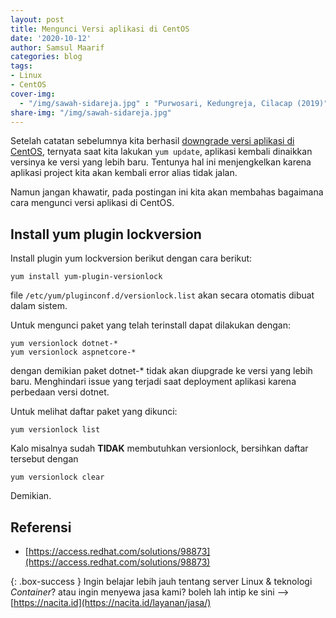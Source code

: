 ```yaml
---
layout: post
title: Mengunci Versi aplikasi di CentOS
date: '2020-10-12'
author: Samsul Maarif
categories: blog
tags:
- Linux
- CentOS
cover-img:
  - "/img/sawah-sidareja.jpg" : "Purwosari, Kedungreja, Cilacap (2019)"
share-img: "/img/sawah-sidareja.jpg"
---
```


Setelah catatan sebelumnya kita berhasil [downgrade versi aplikasi di CentOS](/2020/09/cara-downgrade-aplikasi-centos.html), ternyata saat kita lakukan `yum update`, aplikasi kembali dinaikkan versinya ke versi yang lebih baru. Tentunya hal ini menjengkelkan karena aplikasi project kita akan kembali error alias tidak jalan.

Namun jangan khawatir, pada postingan ini kita akan membahas bagaimana cara mengunci versi aplikasi di CentOS.

## Install yum plugin lockversion

Install plugin yum lockversion berikut dengan cara berikut:

```
yum install yum-plugin-versionlock
```

file `/etc/yum/pluginconf.d/versionlock.list` akan secara otomatis dibuat dalam sistem.

Untuk mengunci paket yang telah terinstall dapat dilakukan dengan:

```
yum versionlock dotnet-*
yum versionlock aspnetcore-*
```

dengan demikian paket dotnet-* tidak akan diupgrade ke versi yang lebih baru. Menghindari issue yang terjadi saat deployment aplikasi karena perbedaan versi dotnet.

Untuk melihat daftar paket yang dikunci:

```
yum versionlock list
```

Kalo misalnya sudah **TIDAK** membutuhkan versionlock, bersihkan daftar tersebut dengan

```
yum versionlock clear
```

Demikian.

## Referensi
- [https://access.redhat.com/solutions/98873](https://access.redhat.com/solutions/98873)

{: .box-success }
Ingin belajar lebih jauh tentang server Linux & teknologi *Container*? atau ingin menyewa jasa kami? boleh lah intip ke sini --> [https://nacita.id](https://nacita.id/layanan/jasa/)
